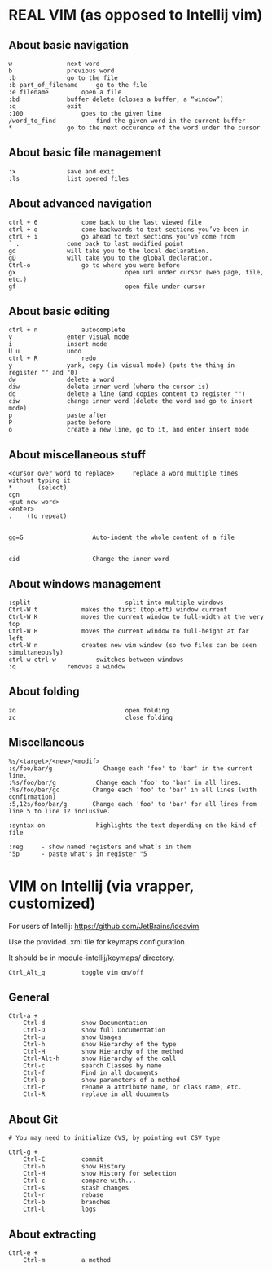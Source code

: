# REAL VIM (as opposed to Intellij vim)

## About basic navigation 

```
w				next word
b				previous word
:b				go to the file
:b part_of_filename		go to the file
:e filename			open a file
:bd				buffer delete (closes a buffer, a “window”)
:q				exit
:100				goes to the given line
/word_to_find			find the given word in the current buffer 
*				go to the next occurence of the word under the cursor
```

## About basic file management

```
:x				save and exit 
:ls				list opened files
```

## About advanced navigation 

```
ctrl + 6			come back to the last viewed file
ctrl + o			come backwards to text sections you’ve been in 
ctrl + i			go ahead to text sections you've come from
` .				come back to last modified point 
gd 				will take you to the local declaration.
gD 				will take you to the global declaration.
Ctrl-o				go to where you were before
gx                              open url under cursor (web page, file, etc.)
gf                              open file under cursor
```



## About basic editing

```
ctrl + n			autocomplete
v				enter visual mode
i				insert mode
U u				undo
ctrl + R			redo
y				yank, copy (in visual mode) (puts the thing in register "" and "0)
dw				delete a word
diw				delete inner word (where the cursor is)
dd				delete a line (and copies content to register "")
ciw				change inner word (delete the word and go to insert mode) 
p				paste after
P				paste before
o				create a new line, go to it, and enter insert mode
```

## About miscellaneous stuff

```
<cursor over word to replace>     replace a word multiple times without typing it
*       (select)
cgn   
<put new word>
<enter>
.    (to repeat)


gg=G                   Auto-indent the whole content of a file


cid                    Change the inner word

```

## About windows management

```
:split                          split into multiple windows
Ctrl-W t			makes the first (topleft) window current
Ctrl-W K			moves the current window to full-width at the very top
Ctrl-W H			moves the current window to full-height at far left
ctrl-W n			creates new vim window (so two files can be seen simultaneously)
ctrl-w ctrl-w 			switches between windows
:q				removes a window
```

## About folding

```
zo                              open folding
zc                              close folding
```

## Miscellaneous

```
%s/<target>/<new>/<modif>
:s/foo/bar/g              Change each 'foo' to 'bar' in the current line.
:%s/foo/bar/g           Change each 'foo' to 'bar' in all lines.
:%s/foo/bar/gc         Change each 'foo' to 'bar' in all lines (with confirmation)
:5,12s/foo/bar/g       Change each 'foo' to 'bar' for all lines from line 5 to line 12 inclusive.

:syntax on              highlights the text depending on the kind of file 

:reg     - show named registers and what's in them
"5p      - paste what's in register "5

```
# VIM on Intellij (via vrapper, customized)

For users of Intellij: 
https://github.com/JetBrains/ideavim

Use the provided .xml file for keymaps configuration.

It should be in module-intellij/keymaps/ directory.


```
Ctrl_Alt_q 			toggle vim on/off
```

## General

```
Ctrl-a + 
	Ctrl-d			show Documentation
	Ctrl-D			show full Documentation
	Ctrl-u			show Usages
	Ctrl-h			show Hierarchy of the type
	Ctrl-H			show Hierarchy of the method
	Ctrl-Alt-h		show Hierarchy of the call
	Ctrl-c 			search Classes by name 
	Ctrl-f 			Find in all documents
	Ctrl-p 			show parameters of a method
	Ctrl-r 			rename a attribute name, or class name, etc.
	Ctrl-R 			replace in all documents
```

## About Git

```
# You may need to initialize CVS, by pointing out CSV type

Ctrl-g +
	Ctrl-C			commit 
	Ctrl-h			show History
	Ctrl-H			show History for selection
	Ctrl-c			compare with...
	Ctrl-s			stash changes
	Ctrl-r			rebase
	Ctrl-b			branches
	Ctrl-l			logs
```

## About extracting

```
Ctrl-e +
	Ctrl-m			a method
```

